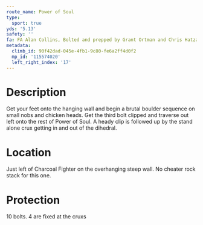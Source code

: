 ```yaml
---
route_name: Power of Soul
type:
  sport: true
yds: '5.13'
safety: ''
fa: FA Alan Collins, Bolted and prepped by Grant Ortman and Chris Hatzai
metadata:
  climb_id: 90f42dad-045e-4fb1-9c80-fe6a2ff4d0f2
  mp_id: '115574020'
  left_right_index: '17'
---
```

# Description
Get your feet onto the hanging wall and begin a brutal boulder sequence on small nobs and chicken heads. Get the third bolt clipped and traverse out left onto the rest of Power of Soul. A heady clip is followed up by the stand alone crux getting in and out of the dihedral.

# Location
Just left of Charcoal Fighter on the overhanging steep wall. No cheater rock stack for this one.

# Protection
10 bolts. 4 are fixed at the cruxs

